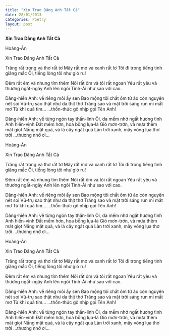 ```yaml
---
title: "Xin Trao Dâng Anh Tất Cả"
date: 28/01/2013
categories: Poetry
layout: post
---
```


**Xin Trao Dâng Anh Tất Cả**

Hoàng-Ân

Xin Trao Dâng Anh Tất Cả


Trăng rất trong và thơ rất tơ
Mây rất mơ và xanh rất lơ
Tôi đi trong tiếng tình giăng mắc
Ôi, tiếng lòng tôi như gió ru!

Đêm rất êm và nhung tím thêm
Nôi rất ôm và tôi rất ngoan
Yêu rất yêu và thương ngất-ngây
Anh lên ngôi Tình-Ái như sao với cao.

Dâng-hiến Anh: về riêng môi ấy sen
Bao mộng tôi chất ôm từ áo còn nguyên nét soi
Vũ-trụ sao thật như da thịt thơ
Trăng sao và mặt trời sáng run mi mắt mơ
Từ khi quả tim...
...thổn-thức gõ nhịp gọi Tên Anh!

Dâng-hiến Anh: về từng ngón tay thần-linh
Ôi, da mềm nhớ ngất hương tình Anh hiển-vinh
Đất mềm hơn, hoa bỗng lụa-là
Gió mơn-trớn, và mưa thêm mát giọt
Nắng mật quá, và lá cây ngát quá
Làn trời xanh, mây võng lụa thơ trời
...thương nhớ ơi...

Hoàng-Ân

Xin Trao Dâng Anh Tất Cả


Trăng rất trong và thơ rất tơ
Mây rất mơ và xanh rất lơ
Tôi đi trong tiếng tình giăng mắc
Ôi, tiếng lòng tôi như gió ru!

Đêm rất êm và nhung tím thêm
Nôi rất ôm và tôi rất ngoan
Yêu rất yêu và thương ngất-ngây
Anh lên ngôi Tình-Ái như sao với cao.

Dâng-hiến Anh: về riêng môi ấy sen
Bao mộng tôi chất ôm từ áo còn nguyên nét soi
Vũ-trụ sao thật như da thịt thơ
Trăng sao và mặt trời sáng run mi mắt mơ
Từ khi quả tim...
...thổn-thức gõ nhịp gọi Tên Anh!

Dâng-hiến Anh: về từng ngón tay thần-linh
Ôi, da mềm nhớ ngất hương tình Anh hiển-vinh
Đất mềm hơn, hoa bỗng lụa-là
Gió mơn-trớn, và mưa thêm mát giọt
Nắng mật quá, và lá cây ngát quá
Làn trời xanh, mây võng lụa thơ trời
...thương nhớ ơi...

Hoàng-Ân

Xin Trao Dâng Anh Tất Cả


Trăng rất trong và thơ rất tơ
Mây rất mơ và xanh rất lơ
Tôi đi trong tiếng tình giăng mắc
Ôi, tiếng lòng tôi như gió ru!

Đêm rất êm và nhung tím thêm
Nôi rất ôm và tôi rất ngoan
Yêu rất yêu và thương ngất-ngây
Anh lên ngôi Tình-Ái như sao với cao.

Dâng-hiến Anh: về riêng môi ấy sen
Bao mộng tôi chất ôm từ áo còn nguyên nét soi
Vũ-trụ sao thật như da thịt thơ
Trăng sao và mặt trời sáng run mi mắt mơ
Từ khi quả tim...
...thổn-thức gõ nhịp gọi Tên Anh!

Dâng-hiến Anh: về từng ngón tay thần-linh
Ôi, da mềm nhớ ngất hương tình Anh hiển-vinh
Đất mềm hơn, hoa bỗng lụa-là
Gió mơn-trớn, và mưa thêm mát giọt
Nắng mật quá, và lá cây ngát quá
Làn trời xanh, mây võng lụa thơ trời
...thương nhớ ơi...
